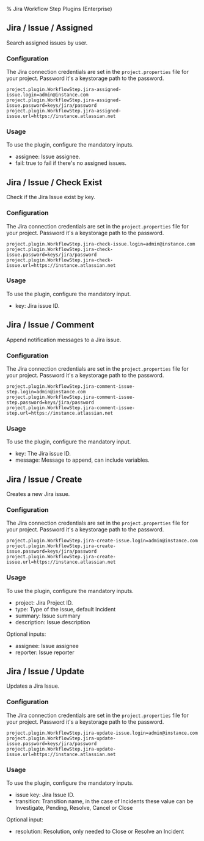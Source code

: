 % Jira Workflow Step Plugins (Enterprise)

## Jira / Issue / Assigned

Search assigned issues by user.

### Configuration

The Jira connection credentials are set in the `project.properties` file
for your project.
Password it's a keystorage path to the password.

```
project.plugin.WorkflowStep.jira-assigned-issue.login=admin@instance.com
project.plugin.WorkflowStep.jira-assigned-issue.password=keys/jira/password
project.plugin.WorkflowStep.jira-assigned-issue.url=https://instance.atlassian.net
```

### Usage

To use the plugin, configure the mandatory inputs.


* assignee: Issue assignee.
* fail: true to fail if there's no assigned issues.


## Jira / Issue / Check Exist

Check if the Jira Issue exist by key.

### Configuration

The Jira connection credentials are set in the `project.properties` file
for your project.
Password it's a keystorage path to the password.

```
project.plugin.WorkflowStep.jira-check-issue.login=admin@instance.com
project.plugin.WorkflowStep.jira-check-issue.password=keys/jira/password
project.plugin.WorkflowStep.jira-check-issue.url=https://instance.atlassian.net
```

### Usage

To use the plugin, configure the mandatory input.


* key: Jira issue ID.


## Jira / Issue / Comment

Append notification messages to a Jira issue.

### Configuration

The Jira connection credentials are set in the `project.properties` file
for your project.
Password it's a keystorage path to the password.

```
project.plugin.WorkflowStep.jira-comment-issue-step.login=admin@instance.com
project.plugin.WorkflowStep.jira-comment-issue-step.password=keys/jira/password
project.plugin.WorkflowStep.jira-comment-issue-step.url=https://instance.atlassian.net
```

### Usage

To use the plugin, configure the mandatory input.


* key: The Jira issue ID.
* message: Message to append, can include variables.


## Jira / Issue / Create

Creates a new Jira issue.

### Configuration

The Jira connection credentials are set in the `project.properties` file
for your project.
Password it's a keystorage path to the password.

```
project.plugin.WorkflowStep.jira-create-issue.login=admin@instance.com
project.plugin.WorkflowStep.jira-create-issue.password=keys/jira/password
project.plugin.WorkflowStep.jira-create-issue.url=https://instance.atlassian.net
```

### Usage

To use the plugin, configure the mandatory inputs.


* project: Jira Project ID.
* type: Type of the issue, default Incident
* summary: Issue summary
* description: Issue description

Optional inputs:

* assignee: Issue assignee
* reporter: Issue reporter


## Jira / Issue / Update

Updates a Jira Issue.

### Configuration

The Jira connection credentials are set in the `project.properties` file
for your project.
Password it's a keystorage path to the password.

```
project.plugin.WorkflowStep.jira-update-issue.login=admin@instance.com
project.plugin.WorkflowStep.jira-update-issue.password=keys/jira/password
project.plugin.WorkflowStep.jira-update-issue.url=https://instance.atlassian.net
```

### Usage

To use the plugin, configure the mandatory inputs.


* issue key: Jira Issue ID.
* transition: Transition name, in the case of Incidents these value can be Investigate, Pending, Resolve, Cancel or Close

Optional input:

* resolution: Resolution, only needed to Close or Resolve an Incident


